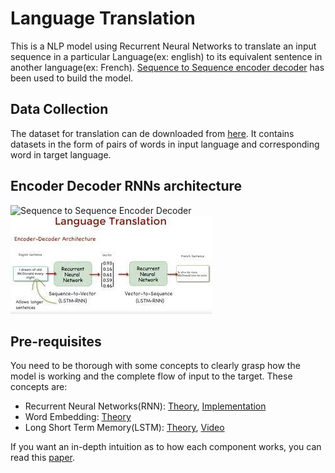 
# Language Translation

This is a NLP model using Recurrent Neural Networks to translate an input sequence in a particular Language(ex: english) to its equivalent sentence in another language(ex: French).
[Sequence to Sequence encoder decoder](https://towardsdatascience.com/understanding-encoder-decoder-sequence-to-sequence-model-679e04af4346) has been used to build the model.


## Data Collection

The dataset for translation can de downloaded from [here](http://www.manythings.org/anki/).
It contains datasets in the form of pairs of words in input language and corresponding word in target language.


  
## Encoder Decoder RNNs architecture 
![Sequence to Sequence Encoder Decoder]()
![](https://github.com/Pratik007-og/Language_Translation/blob/main/eng-fra.jpg)


  
## Pre-requisites
You need to be thorough with some concepts to clearly grasp how the model is working and the complete flow of input to the target.
These concepts are:

- Recurrent Neural Networks(RNN): [Theory](https://www.geeksforgeeks.org/introduction-to-recurrent-neural-network/), [Implementation](https://www.tensorflow.org/guide/keras/rnn)
- Word Embedding: [Theory](https://machinelearningmastery.com/what-are-word-embeddings/)
- Long Short Term Memory(LSTM): [Theory](https://www.geeksforgeeks.org/understanding-of-lstm-networks/), [Video](https://www.youtube.com/watch?v=eCvz-kB4yko)

If you want an in-depth intuition as to how each component works, you can read this [paper](https://arxiv.org/pdf/1909.09586v1.pdf).

  
